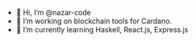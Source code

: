 - 👋 Hi, I’m @nazar-code
- 👀 I’m working on blockchain tools for Cardano. 
- 🌱 I’m currently learning Haskell, React.js, Express.js
